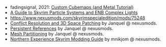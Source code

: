 
- fadingsignal, 2021: [Custom Cubemaps (and Metal Tutorial)](https://www.nexusmods.com/skyrimspecialedition/mods/58817)
- [A Guide to Skyrim Particle Systems and ENB Complex Lights](https://www.nexusmods.com/skyrimspecialedition/articles/1391)
- https://www.nexusmods.com/skyrimspecialedition/mods/75248
- [Conflict Resolution and 3D Space Patching](https://www.nexusmods.com/skyrimspecialedition/mods/37651) by Janquel @ nexusmods.
- [Persistent References](https://www.nexusmods.com/skyrimspecialedition/mods/63701) by Janquel @ nexusmods.
- [Mesh Partitioning](https://www.nexusmods.com/skyrimspecialedition/mods/47109) by Janquel @ nexusmods.
- [Northern Experience Skyrim Modding Guide](https://www.nexusmods.com/skyrimspecialedition/mods/23894?tab=articles) by mnikjom @ nexusmods.
